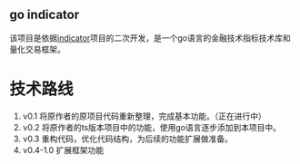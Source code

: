 go indicator
------
该项目是依据[indicator](https://github.com/cinar/indicator)项目的二次开发，是一个go语言的金融技术指标技术库和量化交易框架。


# 技术路线

1. v0.1 将原作者的原项目代码重新整理，完成基本功能。（正在进行中）
2. v0.2 将原作者的ts版本项目中的功能，使用go语言逐步添加到本项目中。
3. v0.3 重构代码，优化代码结构，为后续的功能扩展做准备。
4. v0.4-1.0 扩展框架功能



